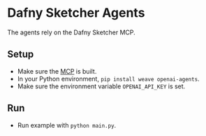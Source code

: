 # Dafny Sketcher Agents

The agents rely on the Dafny Sketcher MCP.

## Setup

- Make sure the [MCP](../mcp) is built.
- In your Python environment, `pip install weave openai-agents`.
- Make sure the environment variable `OPENAI_API_KEY` is set.

## Run

- Run example with `python main.py`.